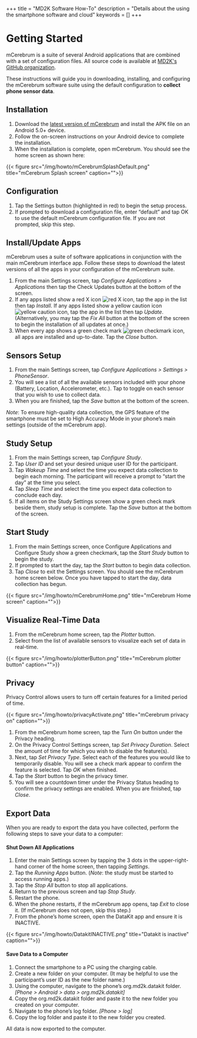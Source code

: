 +++
title = "MD2K Software How-To"
description = "Details about the using the smartphone software and cloud"
keywords = []
+++


# Getting Started
mCerebrum is a suite of several Android applications that are combined with a set of configuration files. All source code is available at [MD2K's GitHub organization](https://github.com/MD2Korg).

These instructions will guide you in downloading, installing, and configuring the mCerebrum software suite using the default configuration to **collect phone sensor data**.

## Installation
1. Download the [latest version of mCerebrum](https://github.com/MD2Korg/mCerebrum-Study/releases/latest) and install the APK file on an Android 5.0+ device.
2. Follow the on-screen instructions on your Android device to complete the installation.
3. When the installation is complete, open mCerebrum. You should see the home screen as shown here:

{{< figure src="/img/howto/mCerebrumSplashDefault.png" title="mCerebrum Splash screen" caption="">}}

## Configuration
1. Tap the Settings button (highlighted in red) to begin the setup process.
2. If prompted to download a configuration file, enter “default” and tap OK to use the default mCerebrum configuration file. If you are not prompted, skip this step.

## Install/Update Apps
mCerebrum uses a suite of software applications in conjunction with the main mCerebrum interface app. Follow these steps to download the latest versions of all the apps in your configuration of the mCerebrum suite.

1.	From the main Settings screen, tap *Configure Applications > Applications* then tap the Check Updates button at the bottom of the screen.
2.	If any apps listed show a red X icon ![red X icon](../img/howto/redX.jpg), tap the app in the list then tap *Install*. If any apps listed show a yellow caution icon ![yellow caution icon](../img/howto/yellowcaution.jpg), tap the app in the list then tap *Update*. (Alternatively, you may tap the *Fix All* button at the bottom of the screen to begin the installation of all updates at once.)
3.	When every app shows a green check mark ![green checkmark icon](../img/howto/greencheckmark.jpg), all apps are installed and up-to-date. Tap the *Close* button.

## Sensors Setup
1.	From the main Settings screen, tap *Configure Applications > Settings > PhoneSensor*.
2.	You will see a list of all the available sensors included with your phone (Battery, Location, Accelerometer, etc.). Tap to toggle on each sensor that you wish to use to collect data.
3.	When you are finished, tap the *Save* button at the bottom of the screen.

*Note*: To ensure high-quality data collection, the GPS feature of the smartphone must be set to High Accuracy Mode in your phone’s main settings (outside of the mCerebrum app).

## Study Setup
1.	From the main Settings screen, tap *Configure Study*.
2.	Tap *User ID* and set your desired unique user ID for the participant.
3.	Tap *Wakeup Time* and select the time you expect data collection to begin each morning. The participant will receive a prompt to “start the day” at the time you select.
4.	Tap *Sleep Time* and select the time you expect data collection to conclude each day.
5.	If all items on the Study Settings screen show a green check mark beside them, study setup is complete.  Tap the *Save* button at the bottom of the screen.

## Start Study
1.	From the main Settings screen, once Configure Applications and Configure Study show a green checkmark, tap the *Start Study* button to begin the study.
2.	If prompted to start the day, tap the *Start* button to begin data collection.
3.	Tap *Close* to exit the Settings screen. You should see the mCerebrum home screen below. Once you have tapped to start the day, data collection has begun.

{{< figure src="/img/howto/mCerebrumHome.png" title="mCerebrum Home screen" caption="">}}

## Visualize Real-Time Data
1.	From the mCerebrum home screen, tap the *Plotter* button.
2.	Select from the list of available sensors to visualize each set of data in real-time.

{{< figure src="/img/howto/plotterButton.png" title="mCerebrum plotter button" caption="">}}

## Privacy
Privacy Control allows users to turn off certain features for a limited period of time.

{{< figure src="/img/howto/privacyActivate.png" title="mCerebrum privacy on" caption="">}}

1. From the mCerebrum home screen, tap the *Turn On* button under the Privacy heading.
2. On the Privacy Control Settings screen, tap *Set Privacy Duration*. Select the amount of time for which you wish to disable the feature(s).
3. Next, tap *Set Privacy Type*. Select each of the features you would like to temporarily disable. You will see a check mark appear to confirm the feature is selected. Tap *OK* when finished.
4. Tap the *Start* button to begin the privacy timer.
5. You will see a countdown timer under the Privacy Status heading to confirm the privacy settings are enabled. When you
are finished, tap *Close*.

## Export Data
When you are ready to export the data you have collected, perform the following steps to save your data to a computer:
#### Shut Down All Applications
1.	Enter the main Settings screen by tapping the 3 dots in the upper-right-hand corner of the home screen, then tapping *Settings*.
2.	Tap the *Running Apps* button. (*Note*: the study must be started to access running apps.)
3.	Tap the *Stop All* button to stop all applications.
4.	Return to the previous screen and tap *Stop Study*.
5.	Restart the phone.
6.	When the phone restarts, if the mCerebrum app opens, tap *Exit* to close it. (If mCerebrum does not open, skip this step.)
7.	From the phone’s home screen, open the DataKit app and ensure it is INACTIVE.

{{< figure src="/img/howto/DatakitINACTIVE.png" title="Datakit is inactive" caption="">}}

#### Save Data to a Computer
1.	Connect the smartphone to a PC using the charging cable.
2.	Create a new folder on your computer. (It may be helpful to use the participant’s user ID as the new folder name.)
3.	Using the computer, navigate to the phone’s org.md2k.datakit folder. *[Phone > Android > data > org.md2k.datakit]*
4.	Copy the org.md2k.datakit folder and paste it to the new folder you created on your computer.
5.	Navigate to the phone’s log folder. *[Phone > log]*
6.	Copy the log folder and paste it to the new folder you created.

All data is now exported to the computer.
